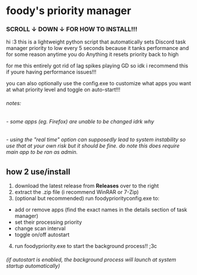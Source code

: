 # foody's priority manager
### SCROLL ↓ DOWN ↓ FOR HOW TO INSTALL!!!

hi :3 this is a lightweight python script that automatically sets Discord task manager priority to low every 5 seconds because it tanks performance and for some reason anytime you do Anything it resets priority back to high

for me this entirely got rid of lag spikes playing GD so idk i recommend this if youre having performance issues!!!

you can also optionally use the config.exe to customize what apps you want at what priority level and toggle on auto-start!!!
###### notes: 
###### - some apps (eg. Firefox) are unable to be changed idrk why
###### - using the "real time" option can supposedly lead to system instability so use that at your own risk but it should be fine. do note this does require main app to be ran as admin.

## how 2 use/install
1. download the latest release from **Releases** over to the right
2. extract the .zip file (i recommend WinRAR or 7-Zip)
3. (optional but recommended) run foodypriorityconfig.exe to:
- add or remove apps (find the exact names in the details section of task manager)
- set their processing priority
- change scan interval
- toggle on/off autostart
4. run foodypriority.exe to start the background process!! ;3c
###### (if autostart is enabled, the background process will launch at system startup automatically)
